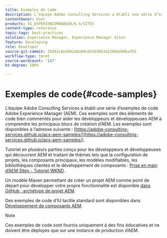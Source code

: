 ```yaml
---
title: Exemples de code
description: L’équipe Adobe Consulting Services a établi une série d’exemples de code Adobe Experience Manager.
contentOwner: User
products: SG_EXPERIENCEMANAGER/6.5/SITES
content-type: reference
topic-tags: best-practices
solution: Experience Manager, Experience Manager Sites
feature: Developing
role: Developer
source-git-commit: 29391c8e3042a8a04c64165663a228bb4886afb5
workflow-type: tm+mt
source-wordcount: '147'
ht-degree: 100%

---
```


# Exemples de code{#code-samples}

L’équipe Adobe Consulting Services a établi une série d’exemples de code Adobe Experience Manager (AEM). Ces exemples sont des éléments de code bien commentés pour aider les développeurs et développeuses AEM à comprendre les principaux blocs de création d’AEM. Les exemples sont disponibles à l’adresse suivante : [https://adobe-consulting-services.github.io/acs-aem-samples/](https://adobe-consulting-services.github.io/acs-aem-samples/).

Tutoriel en plusieurs parties conçu pour les développeurs et développeuses qui découvrent AEM et traitant de thèmes tels que la configuration de projets, les composants principaux, les modèles modifiables, les bibliothèques clientes et le développement de composants : [Prise en main d’AEM Sites - Tutoriel WKND](https://experienceleague.adobe.com/docs/experience-manager-learn/getting-started-wknd-tutorial-develop/overview.html?lang=fr).

Un modèle Maven permettant de créer un projet AEM comme point de départ pour développer votre propre fonctionnalité est disponible [dans GitHub : archétype de projet AEM](https://github.com/adobe/aem-project-archetype).

Des exemples de code d’IU tactile standard sont disponibles dans [Développement de composants AEM](/help/sites-developing/developing-components.md).

>[!NOTE]
>
>Ces exemples de code sont fournis uniquement à des fins éducatives et ne doivent être déployés que sur une instance de production d’AEM.
